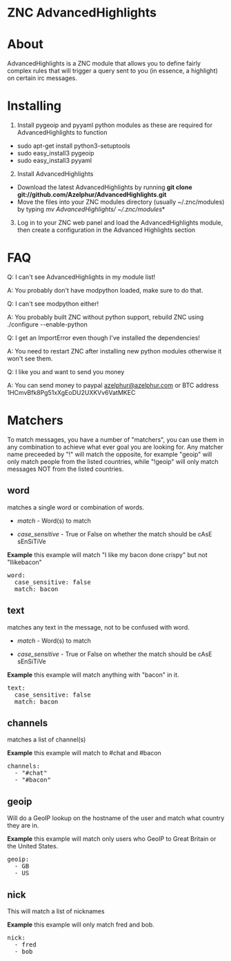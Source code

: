 ZNC AdvancedHighlights
==================

About
==================
AdvancedHighlights is a ZNC module that allows you to define fairly complex rules that will trigger a query sent to you (in essence, a highlight) on certain irc messages.

Installing
==================
1) Install pygeoip and pyyaml python modules as these are required for AdvancedHighlights to function
* sudo apt-get install python3-setuptools
* sudo easy_install3 pygeoip
* sudo easy_install3 pyyaml

2) Install AdvancedHighlights
* Download the latest AdvancedHighlights by running **git clone git://github.com/Azelphur/AdvancedHighlights.git**
* Move the files into your ZNC modules directory (usually ~/.znc/modules) by typing **mv AdvancedHighlights/* ~/.znc/modules**

3) Log in to your ZNC web panel and load the AdvancedHighlights module, then create a configuration in the Advanced Highlights section

FAQ
==================
Q: I can't see AdvancedHighlights in my module list!

A: You probably don't have modpython loaded, make sure to do that.


Q: I can't see modpython either!

A: You probably built ZNC without python support, rebuild ZNC using ./configure --enable-python

Q: I get an ImportError even though I've installed the dependencies!

A: You need to restart ZNC after installing new python modules otherwise it won't see them.

Q: I like you and want to send you money

A: You can send money to paypal azelphur@azelphur.com or BTC address 1HCmvBfk8Pg51xXgEoDU2UXKVv6VatMKEC

Matchers
==================
To match messages, you have a number of "matchers", you can use them in any combination to achieve what ever goal you are looking for.
Any matcher name preceeded by "!" will match the opposite, for example "geoip" will only match people from the listed countries, while "!geoip" will only match messages NOT from the listed countries.

word
-------------------------------
matches a single word or combination of words.

* *match* - Word(s) to match

* *case_sensitive* - True or False on whether the match should be cAsE sEnSiTiVe

**Example** this example will match "I like my bacon done crispy" but not "Ilikebacon"
<pre>
word:
  case_sensitive: false
  match: bacon
</pre>

text
-------------------------------
matches any text in the message, not to be confused with word.

* *match* - Word(s) to match

* *case_sensitive* - True or False on whether the match should be cAsE sEnSiTiVe

**Example** this example will match anything with "bacon" in it.
<pre>
text:
  case_sensitive: false
  match: bacon
</pre>

channels
-------------------------------
matches a list of channel(s)

**Example** this example will match to #chat and #bacon
<pre>
channels:
  - "#chat"
  - "#bacon"
</pre>

geoip
-------------------------------
Will do a GeoIP lookup on the hostname of the user and match what country they are in.

**Example** this example will match only users who GeoIP to Great Britain or the United States.
<pre>
geoip:
  - GB
  - US
</pre>

nick
-------------------------------
This will match a list of nicknames

**Example** this example will only match fred and bob.
<pre>
nick:
  - fred
  - bob
</pre>
